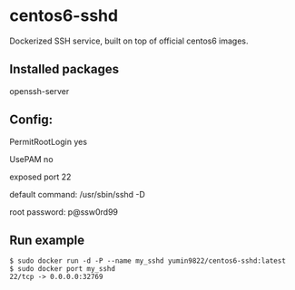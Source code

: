 # centos6-sshd
Dockerized SSH service, built on top of official centos6 images.

## Installed packages

openssh-server

## Config:

PermitRootLogin yes

UsePAM no

exposed port 22

default command: /usr/sbin/sshd -D

root password: p@ssw0rd99

## Run example
```
$ sudo docker run -d -P --name my_sshd yumin9822/centos6-sshd:latest
$ sudo docker port my_sshd
22/tcp -> 0.0.0.0:32769
```
